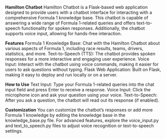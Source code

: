 **Hamilton Chatbot**
Hamilton Chatbot is a Flask-based web application designed to provide users with a chatbot interface for interacting with a comprehensive Formula 1 knowledge base. This chatbot is capable of answering a wide range of Formula 1-related queries and offers text-to-speech functionality for spoken responses. Additionally, the chatbot supports voice input, allowing for hands-free interaction.

**Features**
Formula 1 Knowledge Base: Chat with the Hamilton Chatbot about various aspects of Formula 1, including race results, teams, drivers, statistics, and more.
Text-to-Speech (TTS): The chatbot provides spoken responses for a more interactive and engaging user experience.
Voice Input: Interact with the chatbot using voice commands, making it easier for users to ask questions without typing.
Flask Web Application: Built on Flask, making it easy to deploy and run locally or on a server.

**How to Use**
Text Input: Type your Formula 1-related queries into the chat input field and press Enter to receive a response.
Voice Input: Click the microphone icon and ask your question using your voice.
Text-to-Speech: After you ask a question, the chatbot will read out its response (if enabled).

**Customization**
You can customize the chatbot’s responses or add more Formula 1 knowledge by editing the knowledge base in the knowledge_base.py file. For advanced features, explore the voice_input.py and text_to_speech.py files to adjust voice recognition or text-to-speech settings.
